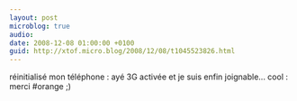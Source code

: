 ```yaml
---
layout: post
microblog: true
audio: 
date: 2008-12-08 01:00:00 +0100
guid: http://xtof.micro.blog/2008/12/08/t1045523826.html
---
```

réinitialisé mon téléphone : ayé 3G activée et je suis enfin joignable... cool : merci #orange ;)
